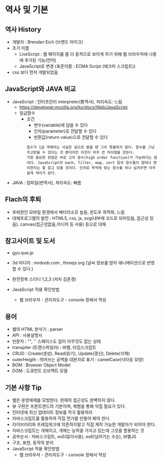 # 역사 및 기본

## 역사 History
  - 개발자 : Brendan Eich (브랜드 아이크)
  - 초기 이름
    - LiveScript : 웹 페이지를 좀 더 동적으로 보이게 하기 위해 웹 브라우저에 나중에 추가된 기능(언어)
    - JavaScript로 변경 (표준이름 : ECMA Script (에크마 스크립트))
  - css 보다 먼저 개발되었음

## JavaScript와 JAVA 비교
  - JavaScript : 인터프린터 interpreter(통역서), 처리속도: 느림
    - https://developer.mozilla.org/ko/docs/Web/JavaScript
    - 일급함수
      - 조건
        - 변수(variable)에 담을 수 있다
        - 인자(parameter)로 전달할 수 있다
        - 반환값(return value)으로 전달할 수 있다
        ```
        함수가 1급 객체라는 사실은 겉으로 봤을 땐 그리 특별하지 않다. 함수를 그냥 주고받을 수 있다는 것 뿐이지만 이것이 아주 큰 차이점을 만든다.
        가장 중요한 장점은 바로 고차 함수(high order function)가 가능하다는 점이다. JavaScript의 each, filter, map, sort 등의 함수들이 얼마나 편리한지는 잘 알고 있을 것이다. 인자로 목적에 맞는 함수를 하나 넘겨주면 아주 쉽게 처리가 된다.
        ```
  - JAVA : 컴파일(번역서), 처리속도: 빠름

## Flach의 후퇴
  - 후퇴원인 모바일 환경에서 배터리소모 높음, 윈도우 최적화, 느림
  - 대체프로그램의 발전 : HTML5, css, js, svg(내부에 코드로 되어있음, 접근성 있음), canvas(접근성없음,미디어 등 사용) 등으로 대체

## 참고사이트 및 도서
  - gyu.que.jp
  - 3d 미디어 : mrdoob.com , threejs.org
    (날씨 정보를 받아 애니메이션으로 반영할 수 있다.)
  - 완전정복 스터디 1,2,3 (저자 김춘경)


  - JavaScript 적용 확인방법
    - 웹 브라우저 - 관리자도구 - console 창에서 작성

## 용어
  - 웹의 HTML 분석기 : parser
  - API : 사용설명서
  - 빈문자 : "", '' 스페이스도 없이 아무것도 없는 상태
  - transpiler (트랜스파일러) : 바벨, 타임스크립트
  - CRUD : Create(생성), Read(읽기), Update(갱신), Delete(삭제)
  - outerHeigth : 띄어쓰는 공백을 대문자로 표기 : camelCase(낙타등 모양)
  - BOM : Browser Object Model
  - DOM : 도큐먼트 오브젝트 모델

## 기본 사항 Tip
  - 웹은 운영체제를 모방한다. 현재의 접근성도 완벽하지 않다.
  - 뷰 구현은 프론트엔드의 기본이며, 체험을 통해 익힐 필요가 있다.
  - 인터넷에 최신 업데이트 정보를 적극 활용하라
  - 자바스크립트를 활용하여 직접 먼가를 만들어 봐야 한다.
  - 라이브러리와 프레임워크에 의존하지말고 직접 제작 가능한 개발자가 되어야 한다.
  - 자바스크립트는 개체이고, 개체는 능력을 가지고 있는데 그것을 할용하는 것
  - 공부순서 : 자바스크립트, es5(많이사용), es6(넘어가는 수순), 바벨JS
  - 구조, 표현, 동작의 분리
  - JavaScript 적용 확인방법
    - 웹 브라우저 - 관리자도구 - console 창에서 작성
